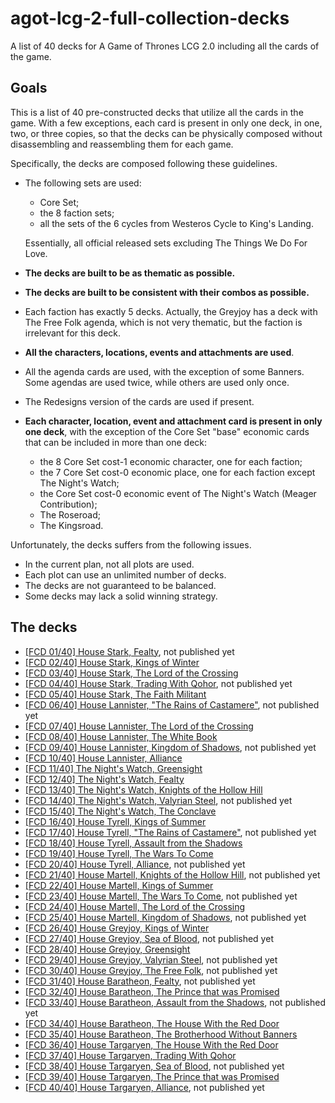 # agot-lcg-2-full-collection-decks
A list of 40 decks for A Game of Thrones LCG 2.0 including all the cards of the game.

## Goals

This is a list of 40 pre-constructed decks that utilize all the cards in the game. With a few exceptions, each card is present in only one deck, in one, two, or three copies, so that the decks can be physically composed without disassembling and reassembling them for each game.

Specifically, the decks are composed following these guidelines.

- The following sets are used:
  - Core Set;
  - the 8 faction sets;
  - all the sets of the 6 cycles from Westeros Cycle to King's Landing.
  
  Essentially, all official released sets excluding The Things We Do For Love.

- **The decks are built to be as thematic as possible.**

- **The decks are built to be consistent with their combos as possible.**

- Each faction has exactly 5 decks. Actually, the Greyjoy has a deck with The Free Folk agenda, which is not very thematic, but the faction is irrelevant for this deck.

- **All the characters, locations, events and attachments are used**.

- All the agenda cards are used, with the exception of some Banners. Some agendas are used twice, while others are used only once.

- The Redesigns version of the cards are used if present.

- **Each character, location, event and attachment card is present in only one deck**, with the exception of the Core Set "base" economic cards that can be included in more than one deck:
  - the 8 Core Set cost-1 economic character, one for each faction;
  - the 7 Core Set cost-0 economic place, one for each faction except The Night's Watch;
  - the Core Set cost-0 economic event of The Night's Watch (Meager Contribution);
  - The Roseroad;
  - The Kingsroad.

Unfortunately, the decks suffers from the following issues.
- In the current plan, not all plots are used.
- Each plot can use an unlimited number of decks.
- The decks are not guaranteed to be balanced.
- Some decks may lack a solid winning strategy. 

## The decks
- [[FCD 01/40] House Stark, Fealty](https://thronesdb.com/deck/view/701617fc-4f6d-4f6d-80c1-811cddb4dcdb), not published yet
- [[FCD 02/40] House Stark, Kings of Winter](https://thronesdb.com/deck/view/2f34db6a-7ba9-4681-9d09-46c6926009e6)
- [[FCD 03/40] House Stark, The Lord of the Crossing](https://thronesdb.com/deck/view/7a6d8fd7-71c1-4e57-b9d5-0ff6e56d6f59)
- [[FCD 04/40] House Stark, Trading With Qohor](https://thronesdb.com/deck/view/4ff8de95-8e0d-4c64-82b6-b2d8abaea471), not published yet
- [[FCD 05/40] House Stark, The Faith Militant](https://thronesdb.com/deck/view/f86b8613-5e66-4c67-8bd3-d4d75018115a)
- [[FCD 06/40] House Lannister, "The Rains of Castamere"](https://thronesdb.com/deck/view/fb541122-735e-451e-a4dc-2bdd1d16727f), not published yet
- [[FCD 07/40] House Lannister, The Lord of the Crossing](https://thronesdb.com/deck/view/ff3d5eda-1791-4229-8fb4-18171a407a80)
- [[FCD 08/40] House Lannister, The White Book](https://thronesdb.com/deck/view/b783c057-fe92-48ab-a720-60376f5d4279)
- [[FCD 09/40] House Lannister, Kingdom of Shadows](https://thronesdb.com/deck/view/40c29214-b0d0-4808-a9f3-bb02a9a96bc0), not published yet
- [[FCD 10/40] House Lannister, Alliance](https://thronesdb.com/deck/view/b6ea16b5-fc1c-420d-9890-f63c28aa689c)
- [[FCD 11/40] The Night's Watch, Greensight](https://thronesdb.com/deck/view/29f01fbc-0af2-476b-a59d-5ea33fa596ef)
- [[FCD 12/40] The Night's Watch, Fealty](https://thronesdb.com/deck/view/63df57f5-ba39-455a-bf22-48abdcf58a98)
- [[FCD 13/40] The Night's Watch, Knights of the Hollow Hill](https://thronesdb.com/deck/view/0f0fd593-06cb-4eb5-b8b2-de354ad45b45)
- [[FCD 14/40] The Night's Watch, Valyrian Steel](https://thronesdb.com/deck/view/c7bf95e3-dd0d-44c3-aefc-1bf1ecc1689f), not published yet
- [[FCD 15/40] The Night's Watch, The Conclave](https://thronesdb.com/deck/view/a910c8b0-7cd4-4a41-b7ca-b29ec839838a)
- [[FCD 16/40] House Tyrell, Kings of Summer](https://thronesdb.com/deck/view/06f4ae93-6c11-4597-94e1-6cc953060bf7)
- [[FCD 17/40] House Tyrell, "The Rains of Castamere"](https://thronesdb.com/deck/view/e603277e-d94f-4961-b12a-b4b9b728ef3d), not published yet
- [[FCD 18/40] House Tyrell, Assault from the Shadows](https://thronesdb.com/deck/view/07d02c00-893a-4d4e-bb61-cf5dbe1c36ea)
- [[FCD 19/40] House Tyrell, The Wars To Come](https://thronesdb.com/deck/view/81cb99c7-13da-4766-8f3b-58a450839356)
- [[FCD 20/40] House Tyrell, Alliance](https://thronesdb.com/deck/view/ba8040e2-97ad-4410-8271-e54a490a4cc7), not published yet
- [[FCD 21/40] House Martell, Knights of the Hollow Hill](https://thronesdb.com/deck/view/86b27092-8d96-4f0c-aede-4b608322914b), not published yet
- [[FCD 22/40] House Martell, Kings of Summer](https://thronesdb.com/deck/view/9be9c281-d756-438e-80e9-30195e8c9376)
- [[FCD 23/40] House Martell, The Wars To Come](https://thronesdb.com/deck/view/e0b17238-9263-4112-9124-6087c7675739), not published yet
- [[FCD 24/40] House Martell, The Lord of the Crossing](https://thronesdb.com/deck/view/cfa00303-89e1-42f2-8298-497e114a0dfb)
- [[FCD 25/40] House Martell, Kingdom of Shadows](https://thronesdb.com/deck/view/4e435a5b-de8a-4ba8-86bf-834cc87b1c20), not published yet
- [[FCD 26/40] House Greyjoy, Kings of Winter](https://thronesdb.com/deck/view/47913629-c66c-4311-9e42-0ca5dbf7cb36)
- [[FCD 27/40] House Greyjoy, Sea of Blood](https://thronesdb.com/deck/view/94b9ba77-1ade-4297-b973-1e9de905cab4), not published yet
- [[FCD 28/40] House Greyjoy, Greensight](https://thronesdb.com/deck/view/d913b69e-3f9f-4984-b401-2275e9742412)
- [[FCD 29/40] House Greyjoy, Valyrian Steel](https://thronesdb.com/deck/view/7cf9c778-724e-4e63-9b04-55582cf0c81b), not published yet
- [[FCD 30/40] House Greyjoy, The Free Folk](https://thronesdb.com/deck/view/169ce88c-079c-4428-b727-50f9f5bc4d05), not published yet
- [[FCD 31/40] House Baratheon, Fealty](https://thronesdb.com/deck/view/745c452a-50e1-4f1f-83b9-dcdd33f79c47), not published yet
- [[FCD 32/40] House Baratheon, The Prince that was Promised](https://thronesdb.com/deck/view/8dfc4564-2bd0-4fc3-af8a-b1a8c0e51695)
- [[FCD 33/40] House Baratheon, Assault from the Shadows](https://thronesdb.com/deck/view/163ba39a-de9c-4f57-8d7b-a31483a2deff), not published yet
- [[FCD 34/40] House Baratheon, The House With the Red Door](https://thronesdb.com/deck/view/95146a00-e9cf-49e7-a9f2-75f4c780b6f1)
- [[FCD 35/40] House Baratheon, The Brotherhood Without Banners](https://thronesdb.com/deck/view/754064e7-1546-433c-8324-86f4a00bd060)
- [[FCD 36/40] House Targaryen, The House With the Red Door](https://thronesdb.com/deck/view/50f7829f-9abf-4be0-a6d6-48f24f632153)
- [[FCD 37/40] House Targaryen, Trading With Qohor](https://thronesdb.com/deck/view/26e5d1fc-0615-4489-99a6-4adb820066eb)
- [[FCD 38/40] House Targaryen, Sea of Blood](https://thronesdb.com/deck/view/1e6a6d70-1402-44cd-8ea3-b9c9ae88bfb0), not published yet
- [[FCD 39/40] House Targaryen, The Prince that was Promised](https://thronesdb.com/deck/view/57852939-6843-4f19-8519-3bdf0cd2b929)
- [[FCD 40/40] House Targaryen, Alliance](https://thronesdb.com/deck/view/896d89f9-5199-46e8-811f-496e080d488e), not published yet
   
